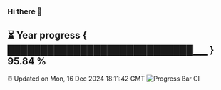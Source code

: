 ### Hi there 👋
⏳ Year progress { ████████████████████████████▁▁ } 95.84 %
---
⏰ Updated on Mon, 16 Dec 2024 18:11:42 GMT
![Progress Bar CI](https://github.com/Moyi321/Moyi321/workflows/Progress%20Bar%20CI/badge.svg)
